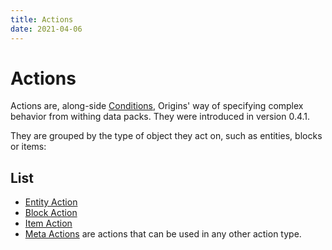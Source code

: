 ```yaml
---
title: Actions
date: 2021-04-06
---
```


# Actions

Actions are, along-side [Conditions](conditions.md), Origins' way of specifying complex behavior from withing data packs. They were introduced in version 0.4.1.

They are grouped by the type of object they act on, such as entities, blocks or items:

## List

* [Entity Action](entity_actions.md)
* [Block Action](block_actions.md)
* [Item Action](item_actions.md)
* [Meta Actions](meta_actions.md) are actions that can be used in any other action type.

